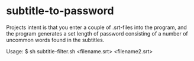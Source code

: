 # subtitle-to-password

Projects intent is that you enter a couple of .srt-files into the program, and the program generates a set length of password consisting of a number of uncommon words found in the subtitles.

Usage:
$ sh subtitle-filter.sh <filename.srt> <filename2.srt> <size per word> <amount of words>
